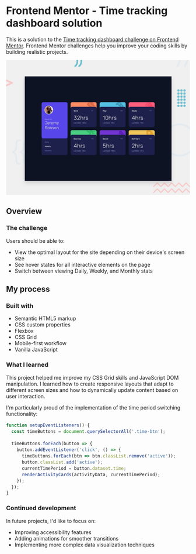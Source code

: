 # Frontend Mentor - Time tracking dashboard solution

This is a solution to the [Time tracking dashboard challenge on Frontend Mentor](https://www.frontendmentor.io/challenges/time-tracking-dashboard-UIQ7167Jw). Frontend Mentor challenges help you improve your coding skills by building realistic projects. 

![](./preview.jpg)

## Overview

### The challenge

Users should be able to:

- View the optimal layout for the site depending on their device's screen size
- See hover states for all interactive elements on the page
- Switch between viewing Daily, Weekly, and Monthly stats

## My process

### Built with

- Semantic HTML5 markup
- CSS custom properties
- Flexbox
- CSS Grid
- Mobile-first workflow
- Vanilla JavaScript

### What I learned

This project helped me improve my CSS Grid skills and JavaScript DOM manipulation. I learned how to create responsive layouts that adapt to different screen sizes and how to dynamically update content based on user interaction.

I'm particularly proud of the implementation of the time period switching functionality:

```js
function setupEventListeners() {
  const timeButtons = document.querySelectorAll('.time-btn');
  
  timeButtons.forEach(button => {
    button.addEventListener('click', () => {
      timeButtons.forEach(btn => btn.classList.remove('active'));
      button.classList.add('active');
      currentTimePeriod = button.dataset.time;
      renderActivityCards(activityData, currentTimePeriod);
    });
  });
}
```

### Continued development

In future projects, I'd like to focus on:
- Improving accessibility features
- Adding animations for smoother transitions
- Implementing more complex data visualization techniques

